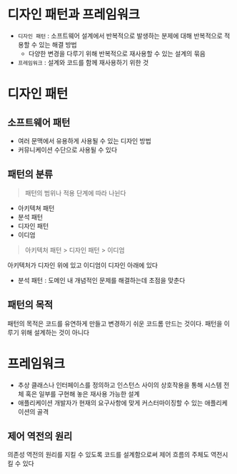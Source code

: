 # 디자인 패턴과 프레임워크
* `디자인 패턴` : 소프트웨어 설계에서 반복적으로 발생하는 분제에 대해 반복적으로 적용할 수 있는 해결 방법
  * 다양한 변경을 다루기 위해 반복적으로 재사용할 수 있는 설계의 묶음
* `프레임워크` : 설계와 코드를 함께 재사용하기 위한 것

# 디자인 패턴
## 소프트웨어 패턴
* 여러 문맥에서 유용하게 사용될 수 있는 디자인 방법
* 커뮤니케이션 수단으로 사용될 수 있다
## 패턴의 분류
> 패턴의 범위나 적용 단계에 따라 나뉜다
* 아키텍쳐 패턴
* 분석 패턴
* 디자인 패턴
* 이디엄

> 아키텍처 패턴 > 디자인 패턴 > 이디엄

아키텍처가 디자인 위에 있고 이디엄이 디자인 아래에 있다
* 분석 패턴 : 도메인 내 개념적인 문제를 해결하는데 초점을 맞춘다

## 패턴의 목적
패턴의 목적은 코드를 유연하게 만들고 변경하기 쉬운 코드롬 만드는 것이다. 패턴을 이루기 위해 설계하는 것이 아니다

# 프레임워크
* 추상 클래스나 인터페이스를 정의하고 인스턴스 사이의 상호작용을 통해 시스템 전체 혹은 일부를 구현해 놓은 재사용 가능한 설계
* 애플리케이션 개발자가 현재의 요구사항에 맞게 커스터마이징할 수 있는 애플리케이션의 골격
## 제어 역전의 원리
의존성 역전의 원리를 지킬 수 있도록 코드를 설계함으로써 제어 흐름의 주체도 역전시킬 수 있다
